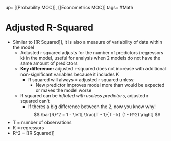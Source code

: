 up:: [[Probability MOC]], [[Econometrics MOC]]
tags:: #Math
# Adjusted R-Squared
- Similar to [[R Squared]], it is also a measure of variability of data within the model
	- Adjusted r squared adjusts for the number of predictors (regressors k) in the model, useful for analysis when 2 models do not have the same amount of predictors
	- **Key difference:** adjusted r-squared does not increase with additional non-significant variables because it includes K
		- R squared will always = adjusted r squared unless:
			- New predictor improves model more than would be expected or makes the model worse 
	- R squared can be *inflated with useless predictors*, adjusted r squared can't
		- If theres a big difference between the 2, now you know why!
$$ \bar{R}^2 = 1 - \left[ \frac{T - 1}{T - k} (1 - R^2) \right] $$
- T = number of observations
- K = regressors
- R^2 = [[R Squared]]
